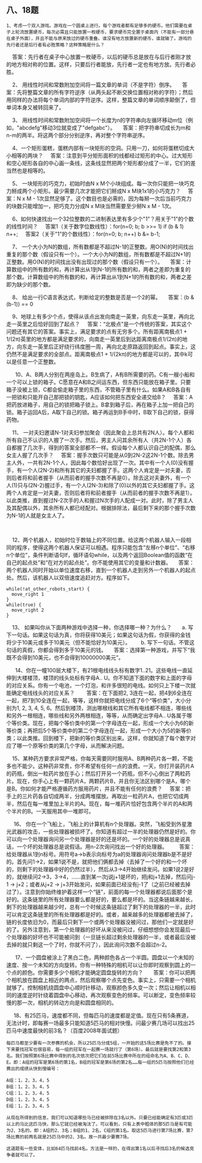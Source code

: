 ## 八、18题

    1、考虑一个双人游戏。游戏在一个圆桌上进行。每个游戏者都有足够多的硬币。他们需要在桌子上轮流放置硬币，每次必需且只能放置一枚硬币，要求硬币完全置于桌面内（不能有一部分悬在桌子外面），并且不能与原来放过的硬币重叠。谁没有地方放置新的硬币，谁就输了。游戏的先行者还是后行者有必胜策略？这种策略是什么？

    答案：先行者在桌子中心放置一枚硬币，以后的硬币总是放在与后行者刚才放的地方相对称的位置。这样，只要后行者能放，先行者一定也有地方放。先行者必胜。

    2、 用线性时间和常数附加空间将一篇文章的单词（不是字符）倒序。
    答案：先将整篇文章的所有字符逆序（从两头起不断交换位置相对称的字符）；然后用同样的办法将每个单词内部的字符逆序。这样，整篇文章的单词顺序颠倒了，但单词本身又被转回来了。

    3、 用线性时间和常数附加空间将一个长度为n的字符串向左循环移动m位（例如，"abcdefg"移动3位就变成了"defgabc"）。
    答案：把字符串切成长为m和n-m的两半。将这两个部分分别逆序，再对整个字符串逆序。

    4、一个矩形蛋糕，蛋糕内部有一块矩形的空洞。只用一刀，如何将蛋糕切成大小相等的两块？
    答案：注意到平分矩形面积的线都经过矩形的中心。过大矩形和空心矩形各自的中心画一条线，这条线显然把两个矩形都分成了一半，它们的差当然也是相等的。

    5、 一块矩形的巧克力，初始时由N x M个小块组成。每一次你只能把一块巧克力掰成两个小矩形。最少需要几次才能把它们掰成N x M块1x1的小巧克力？
    答案：N x M - 1次显然足够了。这个数目也是必需的，因为每掰一次后当前巧克力的块数只能增加一，把巧克力分成N x M块当然需要至少掰N x M - 1次。

    6、如何快速找出一个32位整数的二进制表达里有多少个"1"？用关于"1"的个数的线性时间？
    答案1（关于数字位数线性）：for(n=0; b; b >>= 1) if (b & 1) n++; 
    答案2（关于"1"的个数线性）：for(n=0; b; n++) b &= b-1; 

    7、 一个大小为N的数组，所有数都是不超过N-1的正整数。用O(N)的时间找出重复的那个数（假设只有一个）。一个大小为N的数组，所有数都是不超过N+1的正整数。用O(N)的时间找出没有出现过的那个数（假设只有一个）。
    答案：计算数组中的所有数的和，再计算出从1到N-1的所有数的和，两者之差即为重复的那个数。计算数组中的所有数的和，再计算出从1到N+1的所有数的和，两者之差即为缺少的那个数。

    8、 给出一行C语言表达式，判断给定的整数是否是一个2的幂。
    答案：(b & (b-1)) == 0

    9、地球上有多少个点，使得从该点出发向南走一英里，向东走一英里，再向北走一英里之后恰好回到了起点？
    答案：“北极点”是一个传统的答案，其实这个问题还有其它的答案。事实上，满足要求的点有无穷多个。所有距离南极点1 + 1/(2π)英里的地方都是满足要求的，向南走一英里后到达距离南极点1/(2π)的地方，向东走一英里后正好绕行纬度圈一周，再向北走原路返回到起点。事实上，这仍然不是满足要求的全部点。距离南极点1 + 1/(2kπ)的地方都是可以的，其中k可以是任意一个正整数。

      10、A、B两人分别在两座岛上。B生病了，A有B所需要的药。C有一艘小船和一个可以上锁的箱子。C愿意在A和B之间运东西，但东西只能放在箱子里。只要箱子没被上锁，C都会偷走箱子里的东西，不管箱子里有什么。如果A和B各自有一把锁和只能开自己那把锁的钥匙，A应该如何把东西安全递交给B？
    答案：A把药放进箱子，用自己的锁把箱子锁上。B拿到箱子后，再在箱子上加一把自己的锁。箱子运回A后，A取下自己的锁。箱子再运到B手中时，B取下自己的锁，获得药物。

    11、 一对夫妇邀请N-1对夫妇参加聚会（因此聚会上总共有2N人）。每个人都和所有自己不认识的人握了一次手。然后，男主人问其余所有人（共2N-1个人）各自都握了几次手，得到的答案全部都不一样。假设每个人都认识自己的配偶，那么女主人握了几次手？
    答案：握手次数只可能是从0到2N-2这2N-1个数。除去男主人外，一共有2N-1个人，因此每个数恰好出现了一次。其中有一个人(0)没有握手，有一个人(2N-2)和所有其它的夫妇都握了手。这两个人肯定是一对夫妻，否则后者将和前者握手（从而前者的握手次数不再是0）。除去这对夫妻外，有一个人(1)只与(2N-2)握过手，有一个人(2N-3)和除了(0)以外的其它夫妇都握了手。这两个人肯定是一对夫妻，否则后者将和前者握手（从而前者的握手次数不再是1）。以此类推，直到握过N-2次手的人和握过N次手的人配成一对。此时，除了男主人及其配偶以外，其余所有人都已经配对。根据排除法，最后剩下来的那个握手次数为N-1的人就是女主人了。

 

    12、两个机器人，初始时位于数轴上的不同位置。给这两个机器人输入一段相同的程序，使得这两个机器人保证可以相遇。程序只能包含“左移n个单位”、“右移n个单位”，条件判断语句If，循环语句while，以及两个返回Boolean值的函数“在自己的起点处”和“在对方的起点处”。你不能使用其它的变量和计数器。
    答案：两个机器人同时开始以单位速度右移，直到一个机器人走到另外一个机器人的起点处。然后，该机器人以双倍速度追赶对方。程序如下。

    while(!at_other_robots_start) {
      move_right 1
    }
    while(true) {
      move_right 2
    }

    13、 如果叫你从下面两种游戏中选择一种，你选择哪一种？为什么？
      a. 写下一句话。如果这句话为真，你将获得10美元；如果这句话为假，你获得的金钱将少于10美元或多于10美元（但不能恰好为10美元）。
      b. 写下一句话。不管这句话的真假，你都会得到多于10美元的钱。
    答案：选择第一种游戏，并写下“我既不会得到10美元，也不会得到10000000美元”。

      14、你在一幢100层大楼下，有21根电线线头标有数字1..21。这些电线一直延伸到大楼楼顶，楼顶的线头处标有字母A.. U。你不知道下面的数字和上面的字母的对应关系。你有一个电池，一个灯泡，和许多很短的电线。如何只上下楼一次就能确定电线线头的对应关系？
       答案：在下面把2, 3连在一起，把4到6全连在一起，把7到10全连在一起，等等，这样你就把电线分成了6个“等价类”，大小分别为1, 2, 3, 4, 5, 6。然后到楼顶，测出哪根线和其它所有电线都不相连，哪些线和另外一根相连，哪些线和另外两根相连，等等，从而确定出字母A.. U各属于哪个等价类。现在，把每个等价类中的第一个字母连在一起，形成一个大小为6的新等价类；再把后5个等价类中的第二个字母连在一起，形成一个大小为5的新等价类；以此类推。回到楼下，把新的等价类区别出来。这样，你就知道了每个数字对应了哪一个原等价类的第几个字母，从而解决问题。

    15、某种药方要求非常严格，你每天需要同时服用A、B两种药片各一颗，不能多也不能少。这种药非常贵，你不希望有任何一点的浪费。一天，你打开装药片A的药瓶，倒出一粒药片放在手心；然后打开另一个药瓶，但不小心倒出了两粒药片。现在，你手心上有一颗药片A，两颗药片B，并且你无法区别哪个是A，哪个是B。你如何才能严格遵循药方服用药片，并且不能有任何的浪费？
    答案：把手上的三片药各自切成两半，分成两堆摆放。再取出一粒药片A，也把它切成两半，然后在每一堆里加上半片的A。现在，每一堆药片恰好包含两个半片的A和两个半片的B。一天服用其中一堆即可。

     16、 你在一个飞船上，飞船上的计算机有n个处理器。突然，飞船受到外星激光武器的攻击，一些处理器被损坏了。你知道有超过一半的处理器仍然是好的。你可以向一个处理器询问另一个处理器是好的还是坏的。一个好的处理器总是说真话，一个坏的处理器总是说假话。用n-2次询问找出一个好的处理器。
       答案：给处理器从1到n标号。用符号a->b表示向标号为a的处理器询问处理器b是不是好的。首先问1->2，如果1说不是，就把他们俩都去掉（去掉了一个好的和一个坏的，则剩下的处理器中好的仍然过半），然后从3->4开始继续发问。如果1说2是好的，就继续问2->3，3->4，……直到某一次j说j+1是坏的，把j和j+1去掉，然后问j-1 -> j+2；或者从j+2 -> j+3开始发问，如果前面已经没有j-1了（之前已经被去掉过了）。注意到你始终维护着这样一个“链”，前面的每一个处理器都说后面那个是好的。这条链里的所有处理器要么都是好的，要么都是坏的。当这条链越来越长，剩下的处理器越来越少时，总有一个时候这条链超过了剩下的处理器的一半，此时可以肯定这条链里的所有处理器都是好的。或者，越来越多的处理器都被去掉了，链的长度依旧为0，而最后只剩下一个或两个处理器没被问过，那他们一定就是好的了。另外注意到，第一个处理器的好坏从来没被问过，仔细想想你会发现最后一个处理器的好坏也不可能被问到（一旦链长超过剩余处理器的一半，或者最后没被去掉的就只剩这一个了时，你就不问了），因此询问次数不会超过n-2。

      17、一个圆盘被涂上了黑白二色，两种颜色各占一个半圆。圆盘以一个未知的速度、按一个未知的方向旋转。你有一种特殊的相机可以让你即时观察到圆上的一个点的颜色。你需要多少个相机才能确定圆盘旋转的方向？
      答案：你可以把两个相机放在圆盘上相近的两点，然后观察哪个点先变色。事实上，只需要一个相机就够了。控制相机绕圆盘中心顺时针移动，观察颜色多久变一次；然后让相机以相同的速度逆时针绕着圆盘中心移动，再次观察变色的频率。可以断定，变色频率较慢的那一次，相机的转动方向是和圆盘相同的。

     18、有25匹马，速度都不同，但每匹马的速度都是定值。现在只有5条赛道，无法计时，即每赛一场最多只能知道5匹马的相对快慢。问最少赛几场可以找出25匹马中速度最快的前3名？（百度2008年面试题）

    每匹马都至少要有一次参赛的机会，所以25匹马分成5组，一开始的这5场比赛是免不了的。接下来要找冠军也很容易，每一组的冠军在一起赛一场就行了（第6场）。最后就是要找第2和第3名。我们按照第6场比赛中得到的名次依次把它们在前5场比赛中所在的组命名为A、B、C、D、E。即：A组的冠军是第6场的第1名，B组的冠军是第6场的第2名……每一组的5匹马按照他们已经赛出的成绩从快到慢编号：

    A组：1，2，3，4，5
    B组：1，2，3，4，5
    C组：1，2，3，4，5
    D组：1，2，3，4，5
    E组：1，2，3，4，5

    从现在所得到的信息，我们可以知道哪些马已经被排除在3名以外。只要已经能确定有3匹或3匹以上的马比这匹马快，那么它就已经被淘汰了。可以看到，只有上表中粗体的那5匹马是有可能为2、3名的。即：A组的2、3名；B组的1、2名，C组的第1名。取这5匹马进行第7场比赛，第7场比赛的前两名就是25匹马中的2、3名。故一共最少要赛7场。

    这道题有一些变体，比如64匹马找前4名。方法是一样的，在得出第1名以后寻找后3名的候选竞争者就可以了。

